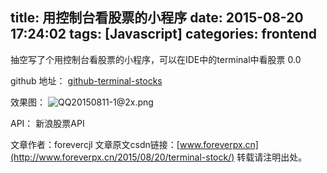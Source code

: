title: 用控制台看股票的小程序
date: 2015-08-20 17:24:02
tags: [Javascript]
categories: frontend
---

抽空写了个用控制台看股票的小程序，可以在IDE中的terminal中看股票 0.0

github 地址：
[github-terminal-stocks](https://github.com/ForeverPx/terminal-stocks)

效果图：
 ![QQ20150811-1@2x.png](//dn-cnode.qbox.me/Fh03PFnmT1W9XyCriNRqQ-oM6rh1)
 
 API：
 新浪股票API
 
文章作者：forevercjl
文章原文csdn链接：[www.foreverpx.cn](http://www.foreverpx.cn/2015/08/20/terminal-stock/)
转载请注明出处。
